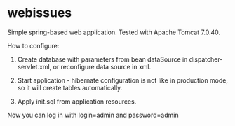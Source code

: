 webissues
=========

Simple spring-based web application. Tested with Apache Tomcat 7.0.40.

How to configure:

1) Create database with parameters from bean dataSource in dispatcher-servlet.xml, or reconfigure data source in xml.

2) Start application - hibernate configuration is not like in production mode, so it will create tables automatically.

3) Apply init.sql from application resources.


Now you can log in with login=admin and password=admin

